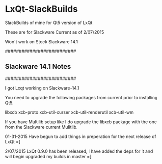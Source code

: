 LxQt-SlackBuilds
=================

SlackBuilds of mine for Qt5 version of LxQt

These are for Slackware Current as of 2/07/2015

Won't work on Stock Slackware 14.1

##########################
## Slackware 14.1 Notes ##
##########################

I got Lxqt working on Slackware-14.1

You need to upgrade the following packages from current prior to installing Qt5.

libxcb
xcb-proto
xcb-util-curser
xcb-util-renderutil
xcb-util-wm

If you have Multilib setup like I do upgrade the libxcb package with the one
from the Slackware current Mulitlib.

01-31-2015
Have begun to add things in preperation for the next release of
LxQt =]

2/07/2015 LxQt 0.9.0 has been released, I have added the deps for it and
will begin upgraded my builds in master =]
